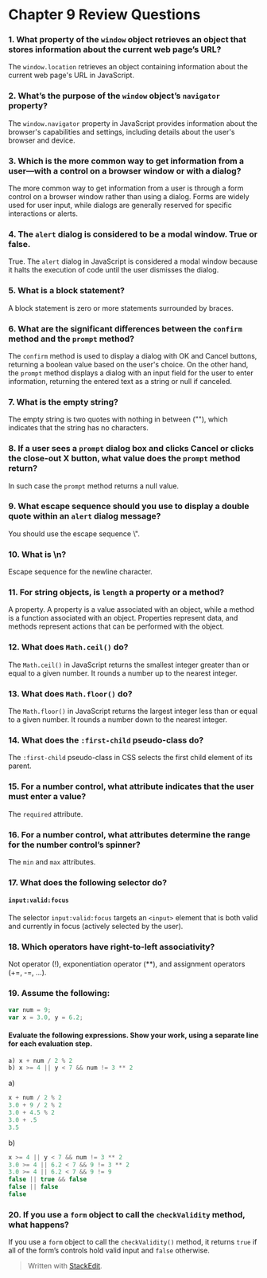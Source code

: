 ﻿# Chapter 9 Review Questions

### 1. What property of the `window` object retrieves an object that stores information about the current web page’s URL?

The `window.location` retrieves an object containing information about the current web page's URL in JavaScript.

### 2. What’s the purpose of the `window` object’s `navigator` property?

The `window.navigator` property in JavaScript provides information about the browser's capabilities and settings, including details about the user's browser and device.

### 3. Which is the more common way to get information from a user—with a control on a browser window or with a dialog?

The more common way to get information from a user is through a form control on a browser window rather than using a dialog. Forms are widely used for user input, while dialogs are generally reserved for specific interactions or alerts.

### 4. The `alert` dialog is considered to be a modal window. True or false.

True. The `alert` dialog in JavaScript is considered a modal window because it halts the execution of code until the user dismisses the dialog.

### 5. What is a block statement?

A block statement is zero or more statements surrounded by braces.

### 6. What are the significant differences between the `confirm` method and the `prompt` method?

The `confirm` method is used to display a dialog with OK and Cancel buttons, returning a boolean value based on the user's choice. On the other hand, the `prompt` method displays a dialog with an input field for the user to enter information, returning the entered text as a string or null if canceled.

### 7. What is the empty string?

The empty string is two quotes with nothing in between (""), which indicates that the string has no characters.

### 8. If a user sees a `prompt` dialog box and clicks Cancel or clicks the close-out X button, what value does the `prompt` method return?

In such case the `prompt` method returns a null value.

### 9. What escape sequence should you use to display a double quote within an `alert` dialog message?

You should use the escape sequence \\".

### 10. What is \n?

Escape sequence for the newline character.

### 11. For string objects, is `length` a property or a method?

A property. A property is a value associated with an object, while a method is a function associated with an object. Properties represent data, and methods represent actions that can be performed with the object.

### 12. What does `Math.ceil()` do?

The `Math.ceil()` in JavaScript returns the smallest integer greater than or equal to a given number. It rounds a number up to the nearest integer.

### 13. What does `Math.floor()` do?

The `Math.floor()` in JavaScript returns the largest integer less than or equal to a given number. It rounds a number down to the nearest integer.

### 14. What does the `:first-child` pseudo-class do?

The `:first-child` pseudo-class in CSS selects the first child element of its parent.

### 15. For a number control, what attribute indicates that the user must enter a value?

The `required` attribute.

### 16. For a number control, what attributes determine the range for the number control’s spinner?

The `min` and `max` attributes.

### 17. What does the following selector do?

#### `input:valid:focus`

The selector `input:valid:focus` targets an `<input>` element that is both valid and currently in focus (actively selected by the user).

### 18. Which operators have right-to-left associativity?

Not operator (!), exponentiation operator (**), and assignment operators (+=, -=, …).

### 19. Assume the following:

```javascript
var num = 9;
var x = 3.0, y = 6.2;
```

#### Evaluate the following expressions. Show your work, using a separate line for each evaluation step.

```javascript
a) x + num / 2 % 2
b) x >= 4 || y < 7 && num != 3 ** 2
```

a)

```javascript
x + num / 2 % 2 
3.0 + 9 / 2 % 2 
3.0 + 4.5 % 2 
3.0 + .5 
3.5
```

b)

```javascript
x >= 4 || y < 7 && num != 3 ** 2 
3.0 >= 4 || 6.2 < 7 && 9 != 3 ** 2 
3.0 >= 4 || 6.2 < 7 && 9 != 9 
false || true && false 
false || false
false
```

### 20. If you use a `form` object to call the `checkValidity` method, what happens?

If you use a `form` object to call the `checkValidity()` method, it returns `true` if all of the form’s controls hold valid input and `false` otherwise.

> Written with [StackEdit](https://stackedit.io/).
